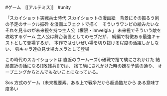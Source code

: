 #ゲーム　[[アルテミス]]　#unity 

「スカイショット実戦兵士時代
スカイショットの漫画絵　背景にその振るう剣の予定のサークル振砕
を漫画エフェクトで描く　そういうワンピの絵みたいな
それを見るのが未来視を持つ主人公（権限・innvelgia 」
未来視でそういう敵を攻略するゲーム
主人公は舞台装置としてのモブだが、
続編で特徴ある最強キャストとして登場するが、
本作ではせいぜい場を切り抜ける程度の活躍しかしない、
強キャラ達の見せ場カメラとして登場

この時代のスカイショットは
直近のウームーズ小破戦で捨て駒にされかけた
結局直近の話になる[[敗残兵]]では、
捨て駒にされかけた時の嫌な予感の通り、
オープニングからとんでもないことになっている。

Sos 方式のゲーム（未来視要素、ある上で戦争だから超過酷だから
ある意味丁度多い